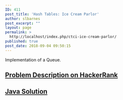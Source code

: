 ```yaml
---
ID: 411
post_title: 'Hash Tables: Ice Cream Parlor'
author: slbarnes
post_excerpt: ""
layout: page
permalink: >
  http://localhost/index.php/ctci-ice-cream-parlor/
published: true
post_date: 2018-09-04 09:50:15
---
```

Implementation of a Queue. 
## <a href="https://www.hackerrank.com/challenges/ctci-ice-cream-parlor" target="_blank" rel="noopener">Problem Description on HackerRank</a>

## [Java Solution][1]

 [1]: /index.php/ctci-ice-cream-parlor/ctci-ice-cream-parlor-java